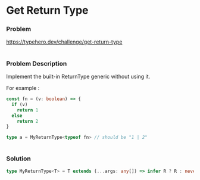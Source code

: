 # Get Return Type

### Problem

https://typehero.dev/challenge/get-return-type

#

### Problem Description

Implement the built-in ReturnType<T> generic without using it.

For example : 
```ts
const fn = (v: boolean) => {
  if (v)
    return 1
  else
    return 2
}

type a = MyReturnType<typeof fn> // should be "1 | 2"
```

#

### Solution

```ts
type MyReturnType<T> = T extends (...args: any[]) => infer R ? R : never;
```


